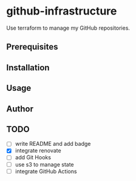 # github-infrastructure

Use terraform to manage my GitHub repositories.

## Prerequisites

## Installation

## Usage

## Author

## TODO
- [ ] write README and add badge
- [x] integrate renovate
- [ ] add Git Hooks   
- [ ] use s3 to manage state
- [ ] integrate GitHub Actions
